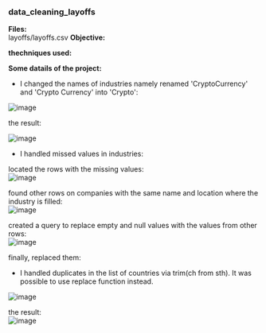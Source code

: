 ### data_cleaning_layoffs  

**Files:**  
layoffs/layoffs.csv
**Objective:**

**thechniques used:** 

**Some datails of the project:** 

 

 - I changed the names of industries namely renamed 'CryptoCurrency' and 'Crypto Currency' into 'Crypto':
    
![image](https://github.com/user-attachments/assets/d015e9b5-e2c9-4d46-932b-1c6f460eafe6)  

the result:  

![image](https://github.com/user-attachments/assets/27807923-e95b-4949-9a78-690d16471e8a)
  

- I handled missed values in industries:

located the rows with the missing values:  
![image](https://github.com/user-attachments/assets/e4d225d1-b3ec-4493-aa32-b1901423f2d9)   

found other rows on companies with the same name and location where the industry is filled:   
![image](https://github.com/user-attachments/assets/d39c2c97-84cd-4312-aeb6-ff861d8a471c)



created a query to replace empty and null values with the values from other rows:  
![image](https://github.com/user-attachments/assets/5ee3c1e3-f354-4b5c-82da-d0c25bb73d46)


finally, replaced them:



- I handled duplicates in the list of countries via trim(ch from sth). It was possible to use replace function instead. 

![image](https://github.com/user-attachments/assets/30148718-4941-4d03-8437-f81325f66bef)

the result:  
![image](https://github.com/user-attachments/assets/8bdcd7a4-5b09-4576-834c-a38586562134)



